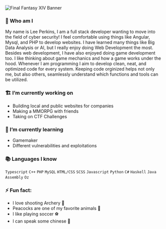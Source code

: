 <img src="https://www.videogamesblogger.com/wp-content/uploads/2009/06/final-fantasy-xiv-online-wallpaper.jpg" alt="Final Fantasy XIV Banner"/>

### 🔎 Who am I
My name is Lee Perkins, I am a full stack developer wanting to move into the field of cyber security! I feel comfortable using things like Angular, Mysql, and PHP to develop websites. I have learned many things like Big Data Analysis or AI, but I really enjoy doing Web Development the most. Besides web development, I have also enjoyed doing game development too. I like thinking about game mechanics and how a game works under the hood. Whenever I am programming I aim to develop clean, neat, and optimized code for every system. Keeping code orginized helps not only me, but also others, seamlessly understand which functions and tools can be utilized.

### 🏗️ I’m currently working on
- Building local and public websites for companies
- Making a MMORPG with friends
- Taking on CTF Challenges

### 🌱 I’m currently learning
- Gamemaker
- Different vulnerabilities and exploitations

### 📚 Languages I know
`Typescript` `C++` `PHP` `MySQL` `HTML/CSS` `SCSS` `Javascript` `Python` `C#` `Haskell` `Java` `Assembly` `Oz`

### ⚡ Fun fact:
- I love shooting Archery 🏹
- Peacocks are one of my favorite animals 🦚
- I like playing soccer ⚽
- I can speak some chinese 💬

<!--
**BaiKongQue/BaiKongQue** is a ✨ _special_ ✨ repository because its `README.md` (this file) appears on your GitHub profile.

Here are some ideas to get you started:

- 🔭 I’m currently working on ...
- 🌱 I’m currently learning ...
- 👯 I’m looking to collaborate on ...
- 🤔 I’m looking for help with ...
- 💬 Ask me about ...
- 📫 How to reach me: ...
- 😄 Pronouns: ...
- ⚡ Fun fact: ...
-->
